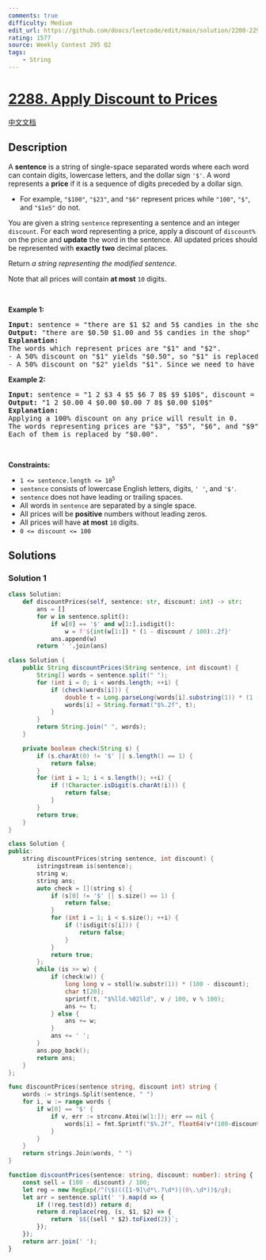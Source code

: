 ```yaml
---
comments: true
difficulty: Medium
edit_url: https://github.com/doocs/leetcode/edit/main/solution/2200-2299/2288.Apply%20Discount%20to%20Prices/README_EN.md
rating: 1577
source: Weekly Contest 295 Q2
tags:
    - String
---
```


<!-- problem:start -->

# [2288. Apply Discount to Prices](https://leetcode.com/problems/apply-discount-to-prices)

[中文文档](/solution/2200-2299/2288.Apply%20Discount%20to%20Prices/README.md)

## Description

<!-- description:start -->

<p>A <strong>sentence</strong> is a string of single-space separated words where each word can contain digits, lowercase letters, and the dollar sign <code>&#39;$&#39;</code>. A word represents a <strong>price</strong> if it is a sequence of digits preceded by a dollar sign.</p>

<ul>
	<li>For example, <code>&quot;$100&quot;</code>, <code>&quot;$23&quot;</code>, and <code>&quot;$6&quot;</code> represent prices while <code>&quot;100&quot;</code>, <code>&quot;$&quot;</code>, and <code>&quot;$1e5&quot;</code> do not.</li>
</ul>

<p>You are given a string <code>sentence</code> representing a sentence and an integer <code>discount</code>. For each word representing a price, apply a discount of <code>discount%</code> on the price and <strong>update</strong> the word in the sentence. All updated prices should be represented with <strong>exactly two</strong> decimal places.</p>

<p>Return <em>a string representing the modified sentence</em>.</p>

<p>Note that all prices will contain <strong>at most</strong> <code>10</code> digits.</p>

<p>&nbsp;</p>
<p><strong class="example">Example 1:</strong></p>

<pre>
<strong>Input:</strong> sentence = &quot;there are $1 $2 and 5$ candies in the shop&quot;, discount = 50
<strong>Output:</strong> &quot;there are $0.50 $1.00 and 5$ candies in the shop&quot;
<strong>Explanation:</strong> 
The words which represent prices are &quot;$1&quot; and &quot;$2&quot;. 
- A 50% discount on &quot;$1&quot; yields &quot;$0.50&quot;, so &quot;$1&quot; is replaced by &quot;$0.50&quot;.
- A 50% discount on &quot;$2&quot; yields &quot;$1&quot;. Since we need to have exactly 2 decimal places after a price, we replace &quot;$2&quot; with &quot;$1.00&quot;.
</pre>

<p><strong class="example">Example 2:</strong></p>

<pre>
<strong>Input:</strong> sentence = &quot;1 2 $3 4 $5 $6 7 8$ $9 $10$&quot;, discount = 100
<strong>Output:</strong> &quot;1 2 $0.00 4 $0.00 $0.00 7 8$ $0.00 $10$&quot;
<strong>Explanation:</strong> 
Applying a 100% discount on any price will result in 0.
The words representing prices are &quot;$3&quot;, &quot;$5&quot;, &quot;$6&quot;, and &quot;$9&quot;.
Each of them is replaced by &quot;$0.00&quot;.
</pre>

<p>&nbsp;</p>
<p><strong>Constraints:</strong></p>

<ul>
	<li><code>1 &lt;= sentence.length &lt;= 10<sup>5</sup></code></li>
	<li><code>sentence</code> consists of lowercase English letters, digits, <code>&#39; &#39;</code>, and <code>&#39;$&#39;</code>.</li>
	<li><code>sentence</code> does not have leading or trailing spaces.</li>
	<li>All words in <code>sentence</code> are separated by a single space.</li>
	<li>All prices will be <strong>positive</strong> numbers without leading zeros.</li>
	<li>All prices will have <strong>at most</strong> <code>10</code> digits.</li>
	<li><code>0 &lt;= discount &lt;= 100</code></li>
</ul>

<!-- description:end -->

## Solutions

<!-- solution:start -->

### Solution 1

<!-- tabs:start -->

```python
class Solution:
    def discountPrices(self, sentence: str, discount: int) -> str:
        ans = []
        for w in sentence.split():
            if w[0] == '$' and w[1:].isdigit():
                w = f'${int(w[1:]) * (1 - discount / 100):.2f}'
            ans.append(w)
        return ' '.join(ans)
```

```java
class Solution {
    public String discountPrices(String sentence, int discount) {
        String[] words = sentence.split(" ");
        for (int i = 0; i < words.length; ++i) {
            if (check(words[i])) {
                double t = Long.parseLong(words[i].substring(1)) * (1 - discount / 100.0);
                words[i] = String.format("$%.2f", t);
            }
        }
        return String.join(" ", words);
    }

    private boolean check(String s) {
        if (s.charAt(0) != '$' || s.length() == 1) {
            return false;
        }
        for (int i = 1; i < s.length(); ++i) {
            if (!Character.isDigit(s.charAt(i))) {
                return false;
            }
        }
        return true;
    }
}
```

```cpp
class Solution {
public:
    string discountPrices(string sentence, int discount) {
        istringstream is(sentence);
        string w;
        string ans;
        auto check = [](string s) {
            if (s[0] != '$' || s.size() == 1) {
                return false;
            }
            for (int i = 1; i < s.size(); ++i) {
                if (!isdigit(s[i])) {
                    return false;
                }
            }
            return true;
        };
        while (is >> w) {
            if (check(w)) {
                long long v = stoll(w.substr(1)) * (100 - discount);
                char t[20];
                sprintf(t, "$%lld.%02lld", v / 100, v % 100);
                ans += t;
            } else {
                ans += w;
            }
            ans += ' ';
        }
        ans.pop_back();
        return ans;
    }
};
```

```go
func discountPrices(sentence string, discount int) string {
	words := strings.Split(sentence, " ")
	for i, w := range words {
		if w[0] == '$' {
			if v, err := strconv.Atoi(w[1:]); err == nil {
				words[i] = fmt.Sprintf("$%.2f", float64(v*(100-discount))/100)
			}
		}
	}
	return strings.Join(words, " ")
}
```

```ts
function discountPrices(sentence: string, discount: number): string {
    const sell = (100 - discount) / 100;
    let reg = new RegExp(/^(\$)(([1-9]\d*\.?\d*)|(0\.\d*))$/g);
    let arr = sentence.split(' ').map(d => {
        if (!reg.test(d)) return d;
        return d.replace(reg, (s, $1, $2) => {
            return `$${(sell * $2).toFixed(2)}`;
        });
    });
    return arr.join(' ');
}
```

<!-- tabs:end -->

<!-- solution:end -->

<!-- problem:end -->

